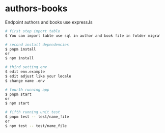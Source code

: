 # authors-books
Endpoint authors and books use expressJs

```bash
# first step import table
$ You can import table use sql in author and book file in folder migrations

# second install dependencies
$ pnpm install
or
$ npm install

# third setting env
$ edit env.example
$ edit adjust like your locale
$ change name .env

# fourth running app
$ pnpm start
or
$ npm start

# fifth running unit test
$ pnpm test -- test/name_file
or
$ npm test -- test/name_file
```
